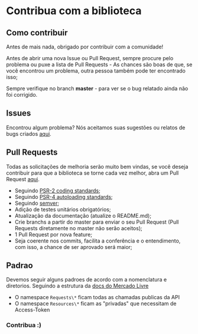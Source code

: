 # Contribua com a biblioteca

## Como contribuir

Antes de mais nada, obrigado por contribuir com a comunidade!

Antes de abrir uma nova Issue ou Pull Request, sempre procure pelo problema ou puxe a lista de Pull Requests - As chances são boas de que, se você encontrou um problema, outra pessoa também pode ter encontrado isso;

Sempre verifique no branch **master** - para ver se o bug relatado ainda não foi corrigido.

## Issues

Encontrou algum problema? Nós aceitamos suas sugestões ou relatos de bugs criados [aqui](https://github.com/discovery-tecnologia/dsc-mercado-livre/issues).

## Pull Requests

Todas as solicitações de melhoria serão muito bem vindas, se você deseja contribuir para que a biblioteca se torne cada vez melhor, abra um Pull Request [aqui](https://github.com/discovery-tecnologia/dsc-mercado-livre/pulls).

- Seguindo [PSR-2 coding standards](http://www.php-fig.org/psr/psr-2);
- Seguindo [PSR-4 autoloading standards](http://www.php-fig.org/psr/psr-4);
- Seguindo [semver](http://semver.org);
- Adição de testes unitários obrigatórios;
- Atualização da documentação (atualize o README.md);
- Crie branchs a partir do master para enviar o seu Pull Request (Pull Requests diretamente no master não serão aceitos);
- 1 Pull Request por nova feature;
- Seja coerente nos commits, facilita a conferência e o entendimento, com isso, a chance de ser aprovado será maior;

## Padrao

Devemos seguir alguns padroes de acordo com a nomenclatura e diretorios. Seguindo a estrutura da [docs do Mercado Livre](https://developers.mercadolivre.com.br/pt_br/api-docs-pt-br)

- O namespace `Requests\*` ficam todas as chamadas publicas da API
- O namespace `Resources\*` ficam as "privadas" que necessitam de Access-Token


### Contribua :)
